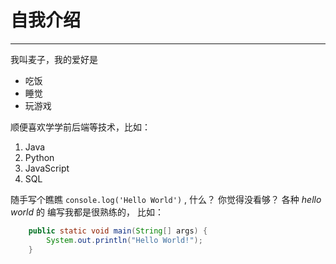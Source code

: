 # 自我介绍
------
我叫麦子，我的爱好是
- 吃饭
- 睡觉
- 玩游戏

顺便喜欢学学前后端等技术，比如：
1. Java
2. Python
3. JavaScript
4. SQL

随手写个瞧瞧 `console.log('Hello World')` , 什么？ 你觉得没看够？
各种 *hello world* 的 编写我都是很熟练的， 比如：
```java
    public static void main(String[] args) {
        System.out.println("Hello World!");
    }
```
